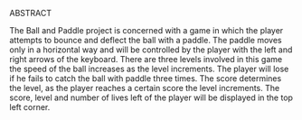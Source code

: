 ABSTRACT

The Ball and Paddle project is concerned with a game in which the player attempts to bounce
and deflect the ball with a paddle. The paddle moves only in a horizontal way and will be
controlled by the player with the left and right arrows of the keyboard. There are three levels
involved in this game the speed of the ball increases as the level increments. The player will
lose if he fails to catch the ball with paddle three times. The score determines the level, as the
player reaches a certain score the level increments. The score, level and number of lives left
of the player will be displayed in the top left corner.
